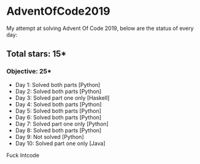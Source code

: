 # AdventOfCode2019
My attempt at solving Advent Of Code 2019, below are the status of every day:

## Total stars: 15*
### Objective: 25*

+ Day 1: Solved both parts [Python]
+ Day 2: Solved both parts [Python]
+ Day 3: Solved part one only [Haskell]
+ Day 4: Solved both parts [Python]
+ Day 5: Solved both parts [Python]
+ Day 6: Solved both parts [Python]
+ Day 7: Solved part one only [Python]
+ Day 8: Solved both parts [Python]
+ Day 9: Not solved [Python]
+ Day 10: Solved part one only [Java]


Fuck Intcode
